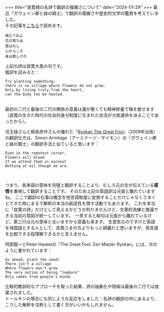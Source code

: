 +++
title="良寛様の名詩で翻訳の複雑さについて"
date="2024-01-29"
+++
最近『ガウェイン卿と緑の騎士』で翻訳の複雑さや歴史的文学の鑑賞を考えていました。  
その記事を[こちら](../gawain)で読めます。
```
植えてみよ 
花の育たぬ　
里はなし　
心からこそ　
身は癒しけれ
```
上記の詩は良寛大愚の句です。  
粗訳を試みると：

```
Try planting something;
there is no village where flowers do not grow.
Only by living truly from the heart,
can the body too be healed. 
```
<br>
最初の二行と最後の二行の関係の意義は運が悪くても精神修養で傷を癒せます（良寛の生きた時代の社会的身分制度に生まれた状況が大抵運命を決ることであったから）。

児玉操さんと柳島彦作さんの優れた『[Ryokan The Great Fool](http://blog.livedoor.jp/teramotoshouhou/archives/51915564.html)』（2009年出版）の翻訳仕方は、Simon Armitage（アーミテージ・サイモン）の『ガウェイン卿と緑の騎士』の翻訳手法と似ていると思います：  

```
Even in the remotest corner,
Flowers will bloom
If we attend them in earnest
Nothing at all though we are.
```
<br>

つまり、各単語の意味を完璧と翻訳することより、むしろ元の文が伝えている**感情**を重視して翻訳することです。
そのため上記の英語訳は元版と離れていますね。 ここで翻訳の仕事は概念を他言語制度に変換することだけじゃなくうまくとできた時にまるで解釈の本当の創造性を現す活動でもあります。 これを本当に「良寛の詩」だけとして見えるかどうか判りませんけど、文章的洗練と推論できる当初の意図が統一しています。　一見すると結句は元版から離れているけど、第三行は元の意味と合いますから意義も来ます。 生意気なのですけど英語を母国語とする人として、良寛さまの方よりもっと綺麗だと思いますが、両言語を比較できる程理解できるかと言えません。

阿部龍一とPeter Haskelの『The Great Fool: Zen Master Ryokan』には、次のように書かれています：
```
Go ahead, plant the seed!
There isn't a village
Where flowers won't grow
The very notion of being "lowborn"
Only comes from people's minds
```
比較的教訓的なアプローチを取った結果、詩の抽象化や隠喩は最後の二行では放棄されました。  
トールキンの場合にも同じような反応をしました：名詩の翻訳の中にあるより、こうした解釈を注釈として書く方がいいかもしれません。  